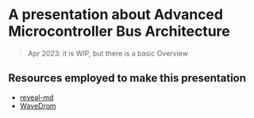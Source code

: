 # A presentation about Advanced Microcontroller Bus Architecture

> Apr 2023: it is WIP, but there is a basic Overview

## Resources employed to make this presentation

* [reveal-md](https://github.com/webpro/reveal-md)
* [WaveDrom](https://wavedrom.com)
